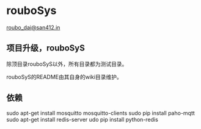 rouboSys
========

roubo_dai@san412.in

项目升级，rouboSyS
-------------------
除顶目录rouboSyS以外，所有目录都为测试目录。

rouboSyS的README由其自身的wiki目录维护。

依赖
----
sudo apt-get install mosquitto mosquitto-clients
sudo pip install paho-mqtt
sudo apt-get install redis-server
udo pip install python-redis
